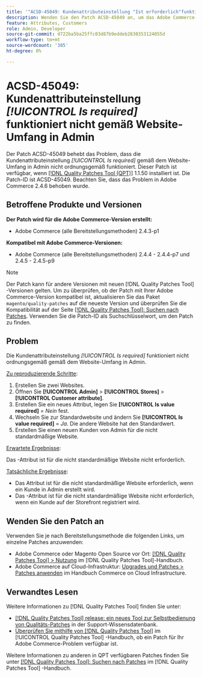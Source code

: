 ```yaml
---
title: '"ACSD-45049: Kundenattributeinstellung "Ist erforderlich"funktioniert nicht gemäß Website-Umfang in Admin"'
description: Wenden Sie den Patch ACSD-45049 an, um das Adobe Commerce-Problem zu beheben, bei dem das Kundenattribut "[!UICONTROL Is required]" gemäß dem Website-Umfang in Admin nicht ordnungsgemäß überschrieben wird.
feature: Attributes, Customers
role: Admin, Developer
source-git-commit: d722ba5ba25ffc03d87b9eddeb2830353124055d
workflow-type: tm+mt
source-wordcount: '385'
ht-degree: 0%

---
```


# ACSD-45049: Kundenattributeinstellung *[!UICONTROL Is required]* funktioniert nicht gemäß Website-Umfang in Admin

Der Patch ACSD-45049 behebt das Problem, dass die Kundenattributeinstellung *[!UICONTROL Is required]* gemäß dem Website-Umfang in Admin nicht ordnungsgemäß funktioniert. Dieser Patch ist verfügbar, wenn [[!DNL Quality Patches Tool (QPT)]](https://experienceleague.adobe.com/docs/commerce-operations/tools/quality-patches-tool/usage.html) 1.1.50 installiert ist. Die Patch-ID ist ACSD-45049. Beachten Sie, dass das Problem in Adobe Commerce 2.4.6 behoben wurde.

## Betroffene Produkte und Versionen

**Der Patch wird für die Adobe Commerce-Version erstellt:**

* Adobe Commerce (alle Bereitstellungsmethoden) 2.4.3-p1

**Kompatibel mit Adobe Commerce-Versionen:**

* Adobe Commerce (alle Bereitstellungsmethoden) 2.4.4 - 2.4.4-p7 und 2.4.5 - 2.4.5-p9

>[!NOTE]
>
>Der Patch kann für andere Versionen mit neuen [!DNL Quality Patches Tool] -Versionen gelten. Um zu überprüfen, ob der Patch mit Ihrer Adobe Commerce-Version kompatibel ist, aktualisieren Sie das Paket `magento/quality-patches` auf die neueste Version und überprüfen Sie die Kompatibilität auf der Seite [[!DNL Quality Patches Tool]: Suchen nach Patches](https://experienceleague.adobe.com/tools/commerce-quality-patches/index.html). Verwenden Sie die Patch-ID als Suchschlüsselwort, um den Patch zu finden.

## Problem

Die Kundenattributeinstellung *[!UICONTROL Is required]* funktioniert nicht ordnungsgemäß gemäß dem Website-Umfang in Admin.

<u>Zu reproduzierende Schritte</u>:

1. Erstellen Sie zwei Websites.
1. Öffnen Sie **[!UICONTROL Admin]** > **[!UICONTROL Stores]** > **[!UICONTROL Customer attribute]**.
1. Erstellen Sie ein neues Attribut, legen Sie **[!UICONTROL Is value required]** = *Nein* fest.
1. Wechseln Sie zur Standardwebsite und ändern Sie **[!UICONTROL Is value required]** = *Ja*. Die andere Website hat den Standardwert.
1. Erstellen Sie einen neuen Kunden von Admin für die nicht standardmäßige Website.

<u>Erwartete Ergebnisse</u>:

Das -Attribut ist für die nicht standardmäßige Website nicht erforderlich.

<u>Tatsächliche Ergebnisse</u>:

* Das Attribut ist für die nicht standardmäßige Website erforderlich, wenn ein Kunde in Admin erstellt wird.
* Das -Attribut ist für die nicht standardmäßige Website nicht erforderlich, wenn ein Kunde auf der Storefront registriert wird.

## Wenden Sie den Patch an

Verwenden Sie je nach Bereitstellungsmethode die folgenden Links, um einzelne Patches anzuwenden:

* Adobe Commerce oder Magento Open Source vor Ort: [[!DNL Quality Patches Tool] > Nutzung](https://experienceleague.adobe.com/docs/commerce-operations/tools/quality-patches-tool/usage.html) im [!DNL Quality Patches Tool]-Handbuch.
* Adobe Commerce auf Cloud-Infrastruktur: [Upgrades und Patches > Patches anwenden](https://experienceleague.adobe.com/docs/commerce-cloud-service/user-guide/develop/upgrade/apply-patches.html) im Handbuch Commerce on Cloud Infrastructure.

## Verwandtes Lesen

Weitere Informationen zu [!DNL Quality Patches Tool] finden Sie unter:

* [[!DNL Quality Patches Tool] release: ein neues Tool zur Selbstbedienung von Qualitäts-Patches](https://experienceleague.adobe.com/en/docs/commerce-knowledge-base/kb/announcements/commerce-announcements/magento-quality-patches-released-new-tool-to-self-serve-quality-patches) in der Support-Wissensdatenbank.
* [Überprüfen Sie mithilfe von  [!DNL Quality Patches Tool]](/help/tools/quality-patches-tool/patches-available-in-qpt/check-patch-for-magento-issue-with-magento-quality-patches.md) im [!UICONTROL Quality Patches Tool] -Handbuch, ob ein Patch für Ihr Adobe Commerce-Problem verfügbar ist.


Weitere Informationen zu anderen in QPT verfügbaren Patches finden Sie unter [[!DNL Quality Patches Tool]: Suchen nach Patches](https://experienceleague.adobe.com/tools/commerce-quality-patches/index.html) im [!DNL Quality Patches Tool] -Handbuch.
